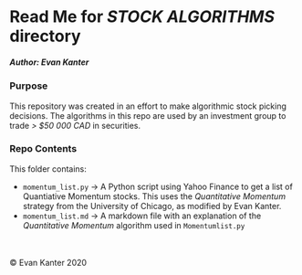 # Read Me for _STOCK ALGORITHMS_ directory
##### Author: Evan Kanter
### Purpose
This repository was created in an effort to make algorithmic stock picking 
decisions.
The algorithms in this repo are used by an investment group to 
trade _> $50 000 CAD_ in securities. 
### Repo Contents
This folder contains:
- `momentum_list.py` &rarr; A Python script using Yahoo Finance to get a list of 
Quantiative Momentum stocks. This uses the _Quantitative Momentum_ strategy from the University of Chicago, as modified by Evan Kanter.
- `momentum_list.md` &rarr; A markdown file with an explanation of the _Quantitative Momentum_ algorithm used in
 `Momentumlist.py`





\
\
&copy; Evan Kanter 2020
